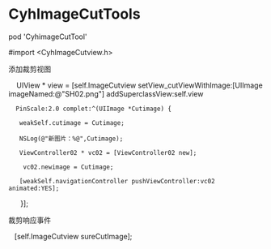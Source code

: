 # CyhImageCutTools
pod 'CyhimageCutTool'

#import <CyhImageCutview.h>

添加裁剪视图
     
     
      UIView * view = [self.ImageCutview setView_cutViewWithImage:[UIImage imageNamed:@"SH02.png"] addSuperclassView:self.view 
      
      PinScale:2.0 complet:^(UIImage *Cutimage) {
       
       weakSelf.cutimage = Cutimage;
       
       NSLog(@"新图片：%@",Cutimage);
       
       ViewController02 * vc02 = [ViewController02 new];
        
        vc02.newimage = Cutimage;
       
       [weakSelf.navigationController pushViewController:vc02 animated:YES];
      
      }];
   
   
裁剪响应事件

     [self.ImageCutview sureCutImage];
       
